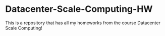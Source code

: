 # Datacenter-Scale-Computing-HW

This is a repository that has all my homeworks from the course Datacenter Scale Computing!
